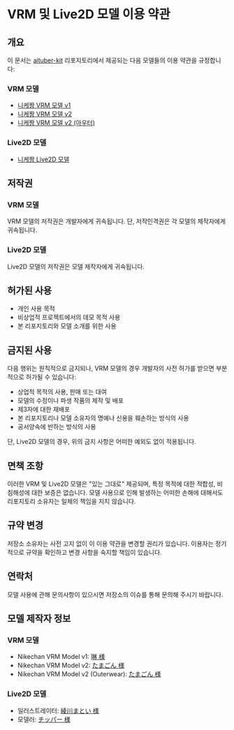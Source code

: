 # VRM 및 Live2D 모델 이용 약관

## 개요

이 문서는 [aituber-kit](https://github.com/tegnike/aituber-kit) 리포지토리에서 제공되는 다음 모델들의 이용 약관을 규정합니다:

### VRM 모델

- [니케짱 VRM 모델 v1](https://github.com/tegnike/aituber-kit/blob/main/public/vrm/nikechan_v1.vrm)
- [니케짱 VRM 모델 v2](https://github.com/tegnike/aituber-kit/blob/main/public/vrm/nikechan_v2.vrm)
- [니케짱 VRM 모델 v2 (아우터)](https://github.com/tegnike/aituber-kit/blob/main/public/vrm/nikechan_v2_outerwear.vrm)

### Live2D 모델

- [니케짱 Live2D 모델](https://github.com/tegnike/aituber-kit/blob/main/public/live2d/nike01)

## 저작권

### VRM 모델

VRM 모델의 저작권은 개발자에게 귀속됩니다. 단, 저작인격권은 각 모델의 제작자에게 귀속됩니다.

### Live2D 모델

Live2D 모델의 저작권은 모델 제작자에게 귀속됩니다.

## 허가된 사용

- 개인 사용 목적
- 비상업적 프로젝트에서의 데모 목적 사용
- 본 리포지토리와 모델 소개를 위한 사용

## 금지된 사용

다음 행위는 원칙적으로 금지되나, VRM 모델의 경우 개발자의 사전 허가를 받으면 부분적으로 허가될 수 있습니다:

- 상업적 목적의 사용, 판매 또는 대여
- 모델의 수정이나 파생 작품의 제작 및 배포
- 제3자에 대한 재배포
- 본 리포지토리나 모델 소유자의 명예나 신용을 훼손하는 방식의 사용
- 공서양속에 반하는 방식의 사용

단, Live2D 모델의 경우, 위의 금지 사항은 어떠한 예외도 없이 적용됩니다.

## 면책 조항

이러한 VRM 및 Live2D 모델은 "있는 그대로" 제공되며, 특정 목적에 대한 적합성, 비침해성에 대한 보증은 없습니다. 모델 사용으로 인해 발생하는 어떠한 손해에 대해서도 리포지토리 소유자는 일체의 책임을 지지 않습니다.

## 규약 변경

저장소 소유자는 사전 고지 없이 이 이용 약관을 변경할 권리가 있습니다. 이용자는 정기적으로 규약을 확인하고 변경 사항을 숙지할 책임이 있습니다.

## 연락처

모델 사용에 관해 문의사항이 있으시면 저장소의 이슈를 통해 문의해 주시기 바랍니다.

## 모델 제작자 정보

### VRM 모델

- Nikechan VRM Model v1: [琳 様](https://x.com/rin_tyn25)
- Nikechan VRM Model v2: [たまごん 様](https://x.com/_TAMA_GON_)
- Nikechan VRM Model v2 (Outerwear): [たまごん 様](https://x.com/_TAMA_GON_)

### Live2D 모델

- 일러스트레이터: [綾川まとい 様](https://x.com/matoi_e_ma)
- 모델러: [チッパー 様](https://x.com/Chipper_tyvt)

